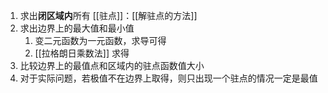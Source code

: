---
---

1. 求出**闭区域内**所有 [[驻点]]：[[解驻点的方法]]
2. 求出边界上的最大值和最小值
	1. 变二元函数为一元函数，求导可得
	2. [[拉格朗日乘数法]] 求得
3. 比较边界上的最值点和区域内的驻点函数值大小
4. 对于实际问题，若极值不在边界上取得，则只出现一个驻点的情况一定是最值
